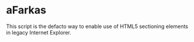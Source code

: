 # aFarkas
This script is the defacto way to enable use of HTML5 sectioning elements in legacy Internet Explorer.
